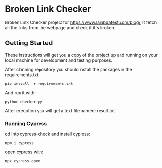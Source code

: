 # Broken Link Checker

Broken Link Checker project for https://www.lambdatest.com/blog/, It fetch all the links from the webpage and check if it's broken.

## Getting Started

These instructions will get you a copy of the project up and running on your local machine for development and testing purposes. 


After clonning repository you should install the packages in the requirements.txt:

```
pip install -r requirements.txt
```

And run it with: 
```
python checker.py
``` 

After execution you will get a text file named: result.txt



### Running Cypress

cd into cypress-check and install cypress:

```
npm i cypress
```

open cypress with:
```
npx cypress open
```
